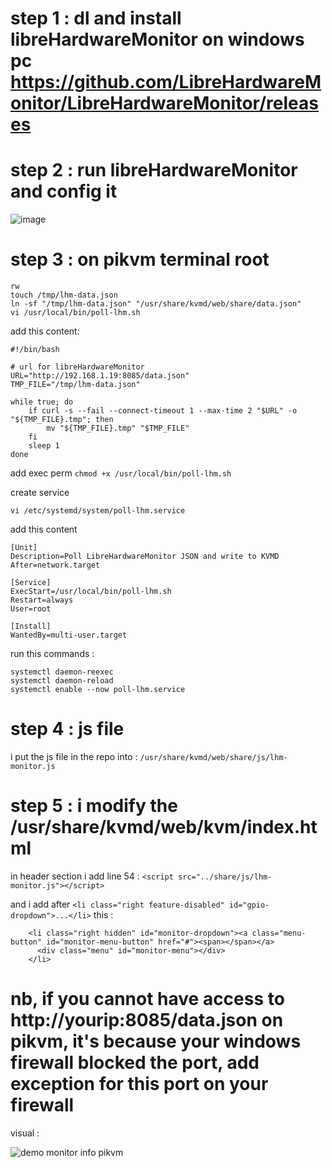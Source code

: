 # step 1 : dl and install libreHardwareMonitor on windows pc https://github.com/LibreHardwareMonitor/LibreHardwareMonitor/releases
# step 2 : run libreHardwareMonitor and config it
![image](https://github.com/user-attachments/assets/5dd822b7-5298-4a0e-ab25-78cd074f9a89)

# step 3 : on pikvm terminal root
```
rw 
touch /tmp/lhm-data.json
ln -sf "/tmp/lhm-data.json" "/usr/share/kvmd/web/share/data.json"
vi /usr/local/bin/poll-lhm.sh
```

add this content: 
```
#!/bin/bash

# url for libreHardwareMonitor
URL="http://192.168.1.19:8085/data.json"
TMP_FILE="/tmp/lhm-data.json"

while true; do
    if curl -s --fail --connect-timeout 1 --max-time 2 "$URL" -o "${TMP_FILE}.tmp"; then
        mv "${TMP_FILE}.tmp" "$TMP_FILE"
    fi
    sleep 1
done
```

add exec perm
```chmod +x /usr/local/bin/poll-lhm.sh```

create service

```vi /etc/systemd/system/poll-lhm.service```

add this content
```
[Unit]
Description=Poll LibreHardwareMonitor JSON and write to KVMD
After=network.target

[Service]
ExecStart=/usr/local/bin/poll-lhm.sh
Restart=always
User=root

[Install]
WantedBy=multi-user.target
```


run this commands :
```
systemctl daemon-reexec
systemctl daemon-reload
systemctl enable --now poll-lhm.service
```


# step 4 : js file
i put the js file in the repo into : 
```/usr/share/kvmd/web/share/js/lhm-monitor.js```

# step 5 : i modify the /usr/share/kvmd/web/kvm/index.html
in header section i add line 54 : 
```<script src="../share/js/lhm-monitor.js"></script>```

and i add after  ```<li class="right feature-disabled" id="gpio-dropdown">...</li>``` this : 
```
    <li class="right hidden" id="monitor-dropdown"><a class="menu-button" id="monitor-menu-button" href="#"><span></span></a>
      <div class="menu" id="monitor-menu"></div>
    </li>
```

# nb, if you cannot have access to http://yourip:8085/data.json on pikvm, it's because your windows firewall blocked the port, add exception for this port on your firewall
visual : 

![demo monitor info pikvm](https://github.com/user-attachments/assets/430f482b-bb53-42ac-ae81-c3ce247580fb)



